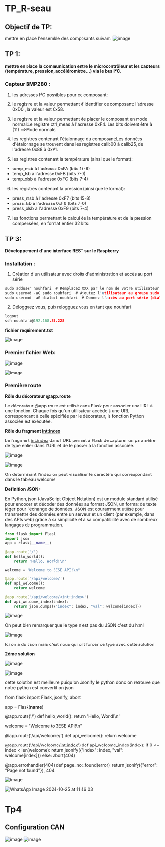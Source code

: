 # TP_R-seau

## Objectif de TP:
 mettre en place l'ensemble des composants suivant:
 ![image](https://github.com/user-attachments/assets/7d0f6780-9d64-4791-b3f1-35c563478f4d)



 ## TP 1:
**mettre en place la communication entre le microcontrôleur et les capteurs (température, pression, accéléromètre...) via  le bus I²C.**

### Capteur BMP280 :

1. les adresses I²C possibles pour ce composant:

2. le registre et la valeur permettant d'identifier ce composant: l'adresse 0xD0 , la valeur est 0x58.

3. le registre et la valeur permettant de placer le composant en mode normal:Le registre ctrl_meas à l'adresse 0xF4. Les bits doivent être à (11) ==>Mode normale.

4. les registres contenant l'étalonnage du composant:Les données d'étalonnage se trouvent dans les registres calib00 à calib25, de l'adresse 0x88 à 0xA1.

5. les registres contenant la température (ainsi que le format):
- temp_msb à l'adresse 0xFA (bits 15-8)
- temp_lsb à l'adresse 0xFB (bits 7-0)
- temp_xlsb à l'adresse 0xFC (bits 7-4)

6. les registres contenant la pression (ainsi que le format):
- press_msb à l'adresse 0xF7 (bits 15-8)
- press_lsb à l'adresse 0xF8 (bits 7-0)
- press_xlsb à l'adresse 0xF9 (bits 7-4)

7. les fonctions permettant le calcul de la température et de la pression compensées, en format entier 32 bits:



 ## TP 3:
 **Développement d'une interface REST sur le Raspberry**
 
### Installation :
1. Création d'un utilisateur avec droits d'administration et accès au port série
   
```c
sudo adduser nouhfari  # Remplacez XXX par le nom de votre utilisateur
sudo usermod -aG sudo nouhfari  # Ajoutez l'utilisateur au groupe sudo
sudo usermod -aG dialout nouhfari  # Donnez l'accès au port série (dialout)
```

2. Délogguez vous, puis relogguez vous en tant que nouhfari
   
```c
logout
ssh nouhfari@192.168.88.228
```

**fichier requirement.txt**

![image](https://github.com/user-attachments/assets/0e661ee0-9e57-47f6-a517-9a58d3ce1fb1)


### Premier fichier Web:

![image](https://github.com/user-attachments/assets/e88737cb-7fa9-4cff-96d1-d3b345701e84)

![image](https://github.com/user-attachments/assets/608c2056-3cbd-4b61-8d35-c533d10f2a03)

### Première route

**Rôle du décorateur @app.route**

Le décorateur @app.route est utilisé dans Flask pour associer une URL à une fonction. Chaque fois qu'un utilisateur accède à une URL correspondant à celle spécifiée par le décorateur, la fonction Python associée est exécutée.

**Rôle du fragment <int:index>**

Le fragment <int:index> dans l'URL permet à Flask de capturer un paramètre de type entier dans l'URL et de le passer à la fonction associée.

![image](https://github.com/user-attachments/assets/f4b414c0-6e15-47b0-83ca-4202d69a1bc6)

![image](https://github.com/user-attachments/assets/ad501736-66cf-45b2-9a8f-d851b8dcc8dd)

On determinant l'index on peut visualiser le caractére qui correspondant dans le tableau welcome  

**Definition JSON:**

En Python, json (JavaScript Object Notation) est un module standard utilisé pour encoder et décoder des données au format JSON, un format de texte léger pour l'échange de données. JSON est couramment utilisé pour transmettre des données entre un serveur et un client (par exemple, dans des APIs web) grâce à sa simplicité et à sa compatibilité avec de nombreux langages de programmation.

```py
from flask import Flask
import json
app = Flask(__name__)

@app.route('/')
def hello_world():
    return 'Hello, World!\n'

welcome = "Welcome to 3ESE API!\n"

@app.route('/api/welcome/')
def api_welcome():
    return welcome

@app.route('/api/welcome/<int:index>')
def api_welcome_index(index):
    return json.dumps({"index": index, "val": welcome[index]})

```

![image](https://github.com/user-attachments/assets/e78eabd7-24c0-4d10-9f62-f0874ecf9f83)


On peut bien remarquer que le type n'est pas du JSON c'est du html

![image](https://github.com/user-attachments/assets/e0ae9f05-016d-420f-a792-6975e0b60355)

Ici on a du Json mais c'est nous qui ont forcer ce type avec cette solution

**2éme solution**

![image](https://github.com/user-attachments/assets/807e1bbe-2fc0-4a34-a5d6-55079b35b375)

![image](https://github.com/user-attachments/assets/3f0a2248-1beb-4af9-9b46-cc1bd0b2e30d)

cette solution est meilleure puiqu'on Jsonify le python donc on retrouve que notre python est convertit on json 


from flask import Flask, jsonify, abort

app = Flask(__name__)

@app.route('/')
def hello_world():
    return 'Hello, World!\n'

welcome = "Welcome to 3ESE API!\n"

@app.route('/api/welcome/')
def api_welcome():
    return welcome

@app.route('/api/welcome/<int:index>')
def api_welcome_index(index):
    if 0 <= index < len(welcome):
        return jsonify({"index": index, "val": welcome[index]})
    else:
        abort(404)

@app.errorhandler(404)
def page_not_found(error):
    return jsonify({"error": "Page not found"}), 404


![image](https://github.com/user-attachments/assets/7e51c079-0691-45fa-8c86-e70f57b1fb7e)





![WhatsApp Image 2024-10-25 at 11 46 03](https://github.com/user-attachments/assets/a661c525-4e84-4cdb-949f-746ede889136)

# Tp4
##  Configuration CAN


![image](https://github.com/user-attachments/assets/77538c80-8f19-4b30-8ace-854c0075aa64)
![image](https://github.com/user-attachments/assets/2e20b4c8-96e1-456b-a587-8ff39b89f5c7)



